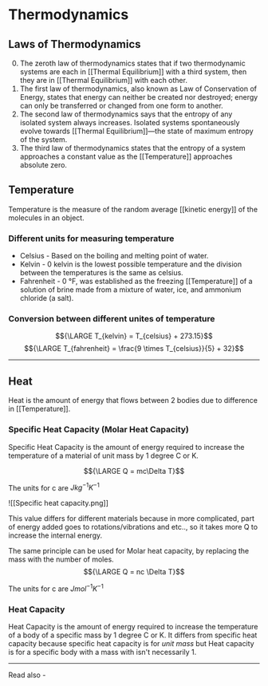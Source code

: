 # Thermodynamics

## Laws of Thermodynamics
0. The zeroth law of thermodynamics states that if two thermodynamic systems are each in [[Thermal Equilibrium]] with a third system, then they are in [[Thermal Equilibrium]] with each other.
1. The first law of thermodynamics, also known as Law of Conservation of Energy, states that energy can neither be created nor destroyed; energy can only be transferred or changed from one form to another.
2. The second law of thermodynamics says that the entropy of any isolated system always increases. Isolated systems spontaneously evolve towards [[Thermal Equilibrium]]—the state of maximum entropy of the system.
3. The third law of thermodynamics states that the entropy of a system approaches a constant value as the [[Temperature]] approaches absolute zero.

## Temperature

Temperature is the measure of the random average [[kinetic energy]] of the molecules in an object.

### Different units for measuring temperature

- Celsius - Based on the boiling and melting point of water.
- Kelvin - 0 kelvin is the lowest possible temperature and the division between the temperatures is the same as celsius.
- Fahrenheit - 0 °F, was established as the freezing [[Temperature]] of a solution of brine made from a mixture of water, ice, and ammonium chloride (a salt).

### Conversion between different unites of temperature

$${\LARGE T_{kelvin} = T_{celsius} + 273.15}$$
$${\LARGE T_{fahrenheit} = \frac{9 \times T_{celsius}}{5} + 32}$$

---

## Heat
Heat is the amount of energy that flows between 2 bodies due to difference in [[Temperature]].

### Specific Heat Capacity (Molar Heat Capacity)

Specific Heat Capacity is the amount of energy required to increase the temperature of a material of unit mass by 1 degree C or K.

$${\LARGE Q = mc\Delta T}$$

The units for c are ${J kg^{-1} K^{-1}}$

![[Specific heat capacity.png]]

This value differs for different materials because in more complicated, part of energy added goes to rotations/vibrations and etc.., so it takes more Q to increase the internal energy.


The same principle can be used for Molar heat capacity, by replacing the mass with the number of moles. 
$${\LARGE Q = nc \Delta T}$$

The units for c are ${J mol^{-1} K^{-1}}$


### Heat Capacity
Heat Capacity is the amount of energy required to increase the temperature of a body of a specific mass by 1 degree C or K. It differs from specific heat capacity because specific heat capacity is for *unit mass* but Heat capacity is for a specific body with a mass with isn't necessarily 1.



---
Read also - 